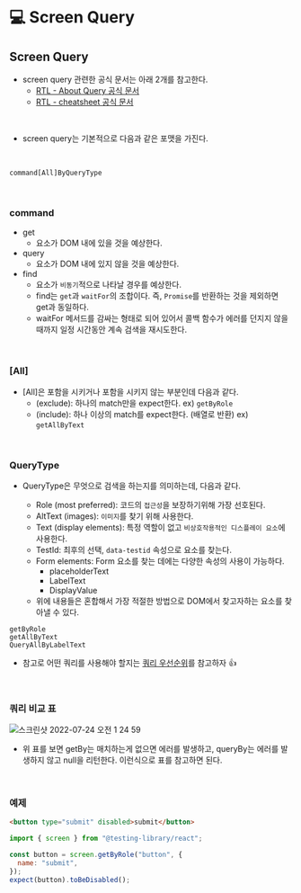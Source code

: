 # 💻 Screen Query

## Screen Query

- screen query 관련한 공식 문서는 아래 2개를 참고한다.
  - [RTL - About Query 공식 문서](https://testing-library.com/docs/queries/about/)
  - [RTL - cheatsheet 공식 문서](https://testing-library.com/docs/react-testing-library/cheatsheet/)

<br />

- screen query는 기본적으로 다음과 같은 포맷을 가진다.

<br />

```
command[All]ByQueryType
```

<br />

### command

- get
  - 요소가 DOM 내에 있을 것을 예상한다.
- query
  - 요소가 DOM 내에 있지 않을 것을 예상한다.
- find
  - 요소가 `비동기`적으로 나타날 경우를 예상한다.
  - find는 `get`과 `waitFor`의 조합이다. 즉, `Promise`를 반환하는 것을 제외하면 get과 동일하다.
  - waitFor 메서드를 감싸는 형태로 되어 있어서 콜백 함수가 에러를 던지지 않을 때까지 일정 시간동안 계속 검색을 재시도한다.

<br />

### [All]

- [All]은 포함을 시키거나 포함을 시키지 않는 부분인데 다음과 같다.
  - (exclude): 하나의 match만을 expect한다. ex) `getByRole`
  - (include): 하나 이상의 match를 expect한다. (배열로 반환) ex) `getAllByText`

<br />

### QueryType

- QueryType은 무엇으로 검색을 하는지를 의미하는데, 다음과 같다.

  - Role (most preferred): 코드의 `접근성`을 보장하기위해 가장 선호된다.
  - AltText (images): `이미지`를 찾기 위해 사용한다.
  - Text (display elements): 특정 역할이 없고 `비상호작용적인 디스플레이 요소`에 사용한다.
  - TestId: 최후의 선택, `data-testid` 속성으로 요소를 찾는다.
  - Form elements: Form 요소를 찾는 데에는 다양한 속성의 사용이 가능하다.
    - placeholderText
    - LabelText
    - DisplayValue
  - 위에 내용들은 혼합해서 가장 적절한 방법으로 DOM에서 찾고자하는 요소를 찾아낼 수 있다.

```
getByRole
getAllByText
QueryAllByLabelText
```

- 참고로 어떤 쿼리를 사용해야 할지는 [쿼리 우선순위](https://github.com/ssi02014/React-Test-Documents-To-Reference/blob/master/docuemnts/priority.md)를 참고하자 👍

<br />

### 쿼리 비교 표

![스크린샷 2022-07-24 오전 1 24 59](https://user-images.githubusercontent.com/64779472/180613880-835f6266-0348-4ab3-9e14-3870dc5526c0.png)

- 위 표를 보면 getBy는 매치하는게 없으면 에러를 발생하고, queryBy는 에러를 발생하지 않고 null을 리턴한다. 이런식으로 표를 참고하면 된다.

<br />

### 예제

```html
<button type="submit" disabled>submit</button>
```

```js
import { screen } from "@testing-library/react";

const button = screen.getByRole("button", {
  name: "submit",
});
expect(button).toBeDisabled();
```
